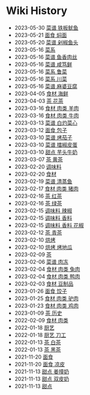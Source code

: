 # Wiki History

- 2023-05-30        [菜谱 铁板鱿鱼](/0020_菜谱_铁板鱿鱼)
- 2023-05-21        [面食 焖面](/0021_面食_焖面)
- 2023-05-20        [菜谱 剁椒鱼头](/0022_菜谱_剁椒鱼头)
- 2023-05-16        [菜系](/0017_菜系)
- 2023-05-16        [菜谱 鱼香肉丝](/0025_菜谱_鱼香肉丝)
- 2023-05-16        [菜谱 咸笃鲜](/0024_菜谱_咸笃鲜)
- 2023-05-16        [菜系 鲁菜](/0019_菜系_鲁菜)
- 2023-05-16        [菜系 川菜](/0018_菜系_川菜)
- 2023-05-16        [菜谱 麻婆豆腐](/0023_菜谱_麻婆豆腐)
- 2023-04-05        [食材 海鲜](/0004_食材_海鲜)
- 2023-04-03        [茶 花茶](/0026_茶_花茶)
- 2023-03-16        [食材 肉类 羊肉](/0013_食材_肉类_羊肉)
- 2023-03-16        [食材 肉类 牛肉](/0014_食材_肉类_牛肉)
- 2023-03-13        [菜谱 白灼菜心](/0027_菜谱_白灼菜心)
- 2023-03-12        [面食 包子](/0028_面食_包子)
- 2023-03-10        [菜谱 烤茄子](/0031_菜谱_烤茄子)
- 2023-03-10        [菜谱 擂椒皮蛋](/0029_菜谱_擂椒皮蛋)
- 2023-03-10        [甜点 芋头牛奶](/0030_甜点_芋头牛奶)
- 2023-03-07        [茶 黄茶](/0032_茶_黄茶)
- 2023-02-20        [调味料](/0007_调味料)
- 2023-02-20        [食材](/0003_食材)
- 2023-02-19        [菜谱 清蒸鱼](/0033_菜谱_清蒸鱼)
- 2023-02-17        [食材 肉类 猪肉](/0016_食材_肉类_猪肉)
- 2023-02-16        [茶 红茶](/0034_茶_红茶)
- 2023-02-16        [茶 绿茶](/0035_茶_绿茶)
- 2023-02-15        [调味料 辣椒](/0009_调味料_辣椒)
- 2023-02-15        [调味料 香料](/0036_调味料_香料)
- 2023-02-15        [调味料 香料 花椒](/0008_调味料_香料_花椒)
- 2023-02-12        [茶 青茶](/0037_茶_青茶)
- 2023-02-10        [烘烤](/0038_烘烤)
- 2023-02-10        [烘烤 烤地瓜](/0039_烘烤_烤地瓜)
- 2023-02-09        [茶](/0040_茶)
- 2023-02-06        [菜谱 肉冻](/0041_菜谱_肉冻)
- 2023-02-04        [食材 肉类 兔肉](/0015_食材_肉类_兔肉)
- 2023-02-04        [食材 肉类 鸭肉](/0010_食材_肉类_鸭肉)
- 2023-02-03        [食材 豆制品](/0006_食材_豆制品)
- 2023-01-26        [面食 饺子](/0042_面食_饺子)
- 2023-01-25        [食材 肉类 驴肉](/0012_食材_肉类_驴肉)
- 2023-01-23        [食材 肉类 鸡肉](/0011_食材_肉类_鸡肉)
- 2023-01-09        [茶 历史](/0043_茶_历史)
- 2022-02-09        [食材 肉类](/0005_食材_肉类)
- 2022-01-18        [厨艺](/0045_厨艺)
- 2022-01-18        [厨艺 刀工](/0044_厨艺_刀工)
- 2022-01-13        [茶 白茶](/0046_茶_白茶)
- 2022-01-13        [茶 黑茶](/0047_茶_黑茶)
- 2021-11-20        [面食](/0049_面食)
- 2021-11-20        [面食 凉皮](/0048_面食_凉皮)
- 2021-11-13        [甜点 姜撞奶](/0050_甜点_姜撞奶)
- 2021-11-13        [甜点 双皮奶](/0052_甜点_双皮奶)
- 2021-11-13        [甜点](/0051_甜点)
